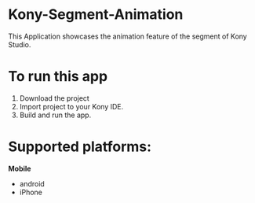# Kony-Segment-Animation
This Application showcases the animation feature of the segment of Kony Studio.

# To run this app

1. Download the project
2. Import project to your Kony IDE.
3. Build and run the app.

# Supported platforms:
**Mobile**
 * android
 * iPhone

